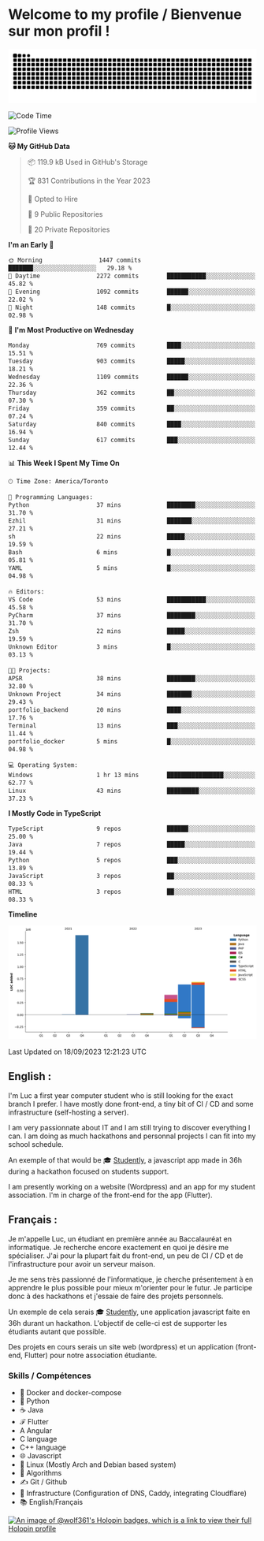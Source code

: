 # Welcome to my profile / Bienvenue sur mon profil !

![snake gif](https://github.com/wolf-361/wolf-361/blob/output/github-contribution-grid-snake.svg)

<!--START_SECTION:waka-->
![Code Time](http://img.shields.io/badge/Code%20Time-336%20hrs-blue)

![Profile Views](http://img.shields.io/badge/Profile%20Views-0-blue)

**🐱 My GitHub Data** 

> 📦 119.9 kB Used in GitHub's Storage 
 > 
> 🏆 831 Contributions in the Year 2023
 > 
> 💼 Opted to Hire
 > 
> 📜 9 Public Repositories 
 > 
> 🔑 20 Private Repositories 
 > 
**I'm an Early 🐤** 

```text
🌞 Morning                1447 commits        ███████░░░░░░░░░░░░░░░░░░   29.18 % 
🌆 Daytime                2272 commits        ███████████░░░░░░░░░░░░░░   45.82 % 
🌃 Evening                1092 commits        ██████░░░░░░░░░░░░░░░░░░░   22.02 % 
🌙 Night                  148 commits         █░░░░░░░░░░░░░░░░░░░░░░░░   02.98 % 
```
📅 **I'm Most Productive on Wednesday** 

```text
Monday                   769 commits         ████░░░░░░░░░░░░░░░░░░░░░   15.51 % 
Tuesday                  903 commits         █████░░░░░░░░░░░░░░░░░░░░   18.21 % 
Wednesday                1109 commits        ██████░░░░░░░░░░░░░░░░░░░   22.36 % 
Thursday                 362 commits         ██░░░░░░░░░░░░░░░░░░░░░░░   07.30 % 
Friday                   359 commits         ██░░░░░░░░░░░░░░░░░░░░░░░   07.24 % 
Saturday                 840 commits         ████░░░░░░░░░░░░░░░░░░░░░   16.94 % 
Sunday                   617 commits         ███░░░░░░░░░░░░░░░░░░░░░░   12.44 % 
```


📊 **This Week I Spent My Time On** 

```text
🕑︎ Time Zone: America/Toronto

💬 Programming Languages: 
Python                   37 mins             ████████░░░░░░░░░░░░░░░░░   31.70 % 
Ezhil                    31 mins             ███████░░░░░░░░░░░░░░░░░░   27.21 % 
sh                       22 mins             █████░░░░░░░░░░░░░░░░░░░░   19.59 % 
Bash                     6 mins              █░░░░░░░░░░░░░░░░░░░░░░░░   05.81 % 
YAML                     5 mins              █░░░░░░░░░░░░░░░░░░░░░░░░   04.98 % 

🔥 Editors: 
VS Code                  53 mins             ███████████░░░░░░░░░░░░░░   45.58 % 
PyCharm                  37 mins             ████████░░░░░░░░░░░░░░░░░   31.70 % 
Zsh                      22 mins             █████░░░░░░░░░░░░░░░░░░░░   19.59 % 
Unknown Editor           3 mins              █░░░░░░░░░░░░░░░░░░░░░░░░   03.13 % 

🐱‍💻 Projects: 
APSR                     38 mins             ████████░░░░░░░░░░░░░░░░░   32.80 % 
Unknown Project          34 mins             ███████░░░░░░░░░░░░░░░░░░   29.43 % 
portfolio_backend        20 mins             ████░░░░░░░░░░░░░░░░░░░░░   17.76 % 
Terminal                 13 mins             ███░░░░░░░░░░░░░░░░░░░░░░   11.44 % 
portfolio_docker         5 mins              █░░░░░░░░░░░░░░░░░░░░░░░░   04.98 % 

💻 Operating System: 
Windows                  1 hr 13 mins        ████████████████░░░░░░░░░   62.77 % 
Linux                    43 mins             █████████░░░░░░░░░░░░░░░░   37.23 % 
```

**I Mostly Code in TypeScript** 

```text
TypeScript               9 repos             ██████░░░░░░░░░░░░░░░░░░░   25.00 % 
Java                     7 repos             █████░░░░░░░░░░░░░░░░░░░░   19.44 % 
Python                   5 repos             ███░░░░░░░░░░░░░░░░░░░░░░   13.89 % 
JavaScript               3 repos             ██░░░░░░░░░░░░░░░░░░░░░░░   08.33 % 
HTML                     3 repos             ██░░░░░░░░░░░░░░░░░░░░░░░   08.33 % 
```



**Timeline**

![Lines of Code chart](https://raw.githubusercontent.com/wolf-361/wolf-361/main/assets/bar_graph.png)


 Last Updated on 18/09/2023 12:21:23 UTC
<!--END_SECTION:waka-->

## English : 

I'm Luc a first year computer student who is still looking for the exact branch I prefer. I have mostly done front-end, a tiny bit of CI / CD and some infrastructure (self-hosting a server).

I am very passionnate about IT and I am still trying to discover everything I can. I am doing as much hackathons and personnal projects I can fit into my school schedule.

An exemple of that would be 🎓 [Studently](https://github.com/wolf-361/Studently-CodeJam12), a javascript app made in 36h during a hackathon focused on students support.

I am presently working on a website (Wordpress) and an app for my student association. I'm in charge of the front-end for the app (Flutter).

## Français :

Je m'appelle Luc, un étudiant en première année au Baccalauréat en informatique. Je recherche encore exactement en quoi je désire me spécialiser. J'ai pour la plupart fait du front-end, un peu de CI / CD et de l'infrastructure pour avoir un serveur maison.

Je me sens très passionné de l'informatique, je cherche présentement à en apprendre le plus possible pour mieux m'orienter pour le futur. Je participe donc à des hackathons et j'essaie de faire des projets personnels.

Un exemple de cela serais 🎓 [Studently](https://github.com/wolf-361/Studently-CodeJam12), une application javascript faite en 36h durant un hackathon. L'objectif de celle-ci est de supporter les étudiants autant que possible.

Des projets en cours serais un site web (wordpress) et un application (front-end, Flutter) pour notre association étudiante.

###  Skills / Compétences

* 🐋 Docker and docker-compose
* 🐍 Python
* ☕ Java
* ℱ Flutter
* A Angular
* C language
* C++ language
* 🌐 Javascript
* 🐧 Linux (Mostly Arch and Debian based system)
* 🧩 Algorithms
* ✍️ Git / Github
* 📜 Infrastructure (Configuration of DNS, Caddy, integrating Cloudflare)
* 📚 English/Français

[![An image of @wolf361's Holopin badges, which is a link to view their full Holopin profile](https://holopin.me/wolf361)](https://holopin.io/@wolf361)


